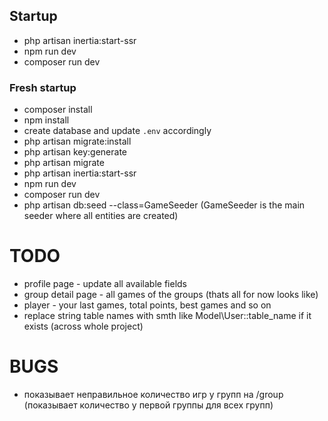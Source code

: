 
## Startup
* php artisan inertia:start-ssr
* npm run dev
* composer run dev

### Fresh startup
* composer install
* npm install
* create database and update `.env` accordingly
* php artisan migrate:install
* php artisan key:generate
* php artisan migrate
* php artisan inertia:start-ssr
* npm run dev
* composer run dev
* php artisan db:seed --class=GameSeeder
  (GameSeeder is the main seeder where all entities are created)


# TODO
* profile page - update all available fields
* group detail page - all games of the groups (thats all for now looks like)
* player - your last games, total points, best games and so on
* replace string table names with smth like Model\User::table_name if it exists (across whole project)

# BUGS
* показывает неправильное количество игр у групп на /group (показывает количество у первой группы для всех групп)

